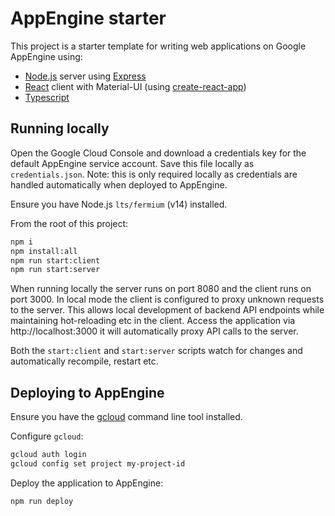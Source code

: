 # AppEngine starter

This project is a starter template for writing web applications on Google AppEngine using:

- [Node.js](https://nodejs.dev/) server using [Express](https://expressjs.com/)
- [React](https://reactjs.org/) client with Material-UI (using [create-react-app](https://create-react-app.dev/))
- [Typescript](https://www.typescriptlang.org/)

## Running locally

Open the Google Cloud Console and download a credentials key for the default AppEngine service account. Save this file locally
as `credentials.json`. Note: this is only required locally as credentials are handled automatically when deployed to AppEngine.

Ensure you have Node.js `lts/fermium` (v14) installed.

From the root of this project:

```bash
npm i
npm install:all
npm run start:client
npm run start:server
```

When running locally the server runs on port 8080 and the client runs on port 3000. In local mode the client is configured to proxy unknown requests to the server. This allows local development of
backend API endpoints while maintaining hot-reloading etc in the client. Access the application via http://localhost:3000 it will automatically proxy API calls to the server.

Both the `start:client` and `start:server` scripts watch for changes and automatically recompile, restart etc.

## Deploying to AppEngine

Ensure you have the [gcloud](https://cloud.google.com/sdk/gcloud) command line tool installed.

Configure `gcloud`:

```bash
gcloud auth login
gcloud config set project my-project-id
```

Deploy the application to AppEngine:

```bash
npm run deploy
```

